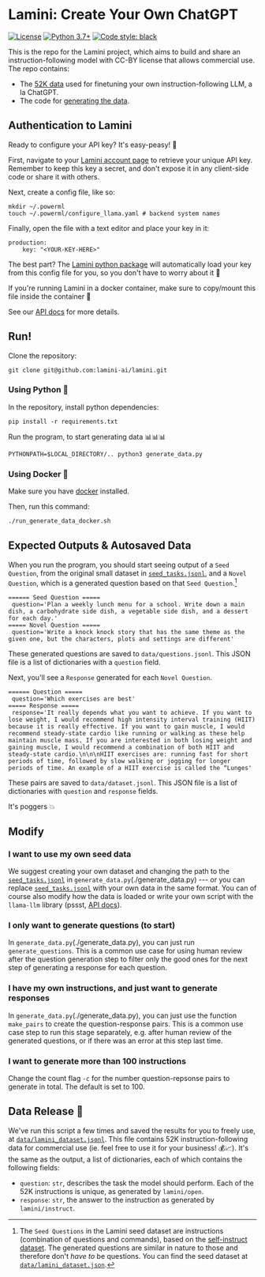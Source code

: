 
# Lamini: Create Your Own ChatGPT

[![License](https://img.shields.io/badge/Data%20License-CC%20By%20NC%204.0-red.svg)](/LICENSE.txt)
[![Python 3.7+](https://img.shields.io/badge/python-3.7+-blue.svg)](https://www.python.org/downloads/release/python-370/)
[![Code style: black](https://img.shields.io/badge/code%20style-black-000000.svg)](https://github.com/psf/black)

This is the repo for the Lamini project, which aims to build and share an instruction-following model with CC-BY license that allows commercial use. The repo contains:

- The [52K data](#data-release) used for finetuning your own instruction-following LLM, a la ChatGPT. 
- The code for [generating the data](#data-generation-process).

## Authentication to Lamini

Ready to configure your API key? It's easy-peasy! 🔑

First, navigate to your [Lamini account page](https://app.powerml.co) to retrieve your unique API key. Remember to keep this key a secret, and don't expose it in any client-side code or share it with others.

Next, create a config file, like so:

```
mkdir ~/.powerml
touch ~/.powerml/configure_llama.yaml # backend system names
```

Finally, open the file with a text editor and place your key in it:

```
production:
    key: "<YOUR-KEY-HERE>"
```

The best part? The [Lamini python package](https://pypi.org/project/llama-llm) will automatically load your key from this config file for you, so you don't have to worry about it 🙌

If you're running Lamini in a docker container, make sure to copy/mount this file inside the container 🐳

See our [API docs](https://powerml.github.io/auth/) for more details.

## Run!
Clone the repository:
```
git clone git@github.com:lamini-ai/lamini.git
```

### Using Python 🐍

In the repository, install python dependencies:

```
pip install -r requirements.txt
```

Run the program, to start generating data 📊📊📊

```
PYTHONPATH=$LOCAL_DIRECTORY/.. python3 generate_data.py
```

### Using Docker 🐳

Make sure you have [docker](https://docs.docker.com/get-docker/) installed.

Then, run this command:

```bash
./run_generate_data_docker.sh
```

## Expected Outputs & Autosaved Data
When you run the program, you should start seeing output of a `Seed Question`, from the original small dataset in [`seed_tasks.jsonl`](./seed_tasks.jsonl), and a `Novel Question`, which is a generated question based on that `Seed Question`.[^1]
[^1]: The `Seed Questions` in the Lamini seed dataset are instructions (combination of questions and commands), based on the [self-instruct dataset](https://github.com/yizhongw/self-instruct). The generated questions are similar in nature to those and therefore don't *have to* be questions. You can find the seed dataset at [`data/lamini_dataset.json`](./data/lamini_dataset.jsonl).
```
====== Seed Question =====
 question='Plan a weekly lunch menu for a school. Write down a main dish, a carbohydrate side dish, a vegetable side dish, and a dessert for each day.'
===== Novel Question =====
 question='Write a knock knock story that has the same theme as the given one, but the characters, plots and settings are different'
```
These generated questions are saved to `data/questions.jsonl`. This JSON file is a list of dictionaries with a `question` field.

Next, you'll see a `Response` generated for each `Novel Question`.
```
====== Question =====
 question='Which exercises are best'
===== Response =====
 response='It really depends what you want to achieve. If you want to lose weight, I would recommend high intensity interval training (HIIT) because it is really effective. If you want to gain muscle, I would recommend steady-state cardio like running or walking as these help maintain muscle mass. If you are interested in both losing weight and gaining muscle, I would recommend a combination of both HIIT and steady-state cardio.\n\n\nHIIT exercises are: running fast for short periods of time, followed by slow walking or jogging for longer periods of time. An example of a HIIT exercise is called the “Lunges'
```

These pairs are saved to `data/dataset.jsonl`. This JSON file is a list of dictionaries with `question` and `response` fields.

It's poggers 💥

## Modify

### I want to use my own seed data
We suggest creating your own dataset and changing the path to the [`seed_tasks.jsonl`](./seed_tasks.jsonl) in `generate_data.py`(./generate_data.py) --- or you can replace  [`seed_tasks.jsonl`](./seed_tasks.jsonl) with your own data in the same format. You can of course also modify how the data is loaded or write your own script with the `llama-llm` library (pssst, [API docs](https://powerml.github.io/auth/)).

### I only want to generate questions (to start)
In `generate_data.py`(./generate_data.py), you can just run `generate_questions`. This is a common use case for using human review after the question generation step to filter only the good ones for the next step of generating a response for each question.

### I have my own instructions, and just want to generate responses
In `generate_data.py`(./generate_data.py), you can just use the function `make_pairs` to create the question-response pairs. This is a common use case step to run this stage separately, e.g. after human review of the generated questions, or if there was an error at this step last time.

### I want to generate more than 100 instructions
Change the count flag `-c` for the number question-repsonse pairs to generate in total. The default is set to 100.

## Data Release 💸 
We've run this script a few times and saved the results for you to freely use, at [`data/lamini_dataset.jsonl`](./data/lamini_dataset.jsonl). This file contains 52K instruction-following data for commercial use (ie. feel free to use it for your business! 💰📈). It's the same as the output, a list of dictionaries, each of which contains the following fields:
- `question`: `str`, describes the task the model should perform. Each of the 52K instructions is unique, as generated by `lamini/open`.
- `response`: `str`, the answer to the instruction as generated by `lamini/instruct`.
